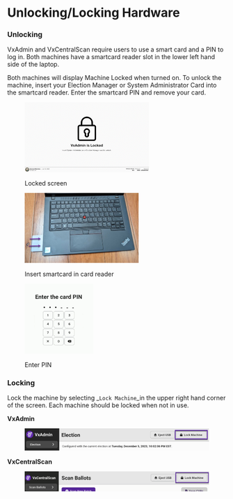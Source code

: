 # Unlocking/Locking Hardware

### Unlocking

VxAdmin and VxCentralScan require users to use a smart card and a PIN to log in. Both machines have a smartcard reader slot in the lower left hand side of the laptop.&#x20;

Both machines will display Machine Locked when turned on. To unlock the machine, insert your Election Manager or System Administrator Card into the smartcard reader. Enter the smartcard PIN and remove your card.

<div>

<figure><img src="../.gitbook/assets/VxAdmin locked.png" alt="" width="286"><figcaption><p>Locked screen</p></figcaption></figure>

 

<figure><img src="../.gitbook/assets/VxAdmin card reader.png" alt="" width="262"><figcaption><p>Insert smartcard in card reader</p></figcaption></figure>

 

<figure><img src="../.gitbook/assets/PIN.png" alt="" width="158"><figcaption><p>Enter PIN</p></figcaption></figure>

</div>

### Locking

Lock the machine by selecting _`Lock Machine`_in the upper right hand corner of the screen. Each machine should be locked when not in use.

**VxAdmin**

<figure><img src="../.gitbook/assets/image (30).png" alt="" width="563"><figcaption></figcaption></figure>

**VxCentralScan**

<figure><img src="../.gitbook/assets/image (94).png" alt="" width="563"><figcaption></figcaption></figure>
